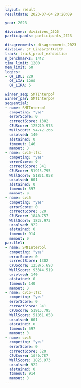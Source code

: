 ```yaml
---
layout: result
resultdate: 2023-07-04 20:20:09

year: 2023

divisions: divisions_2023
participants: participants_2023

disagreements: disagreements_2023
division: QF_LinearIntArith
track: track_proof_exhibition
n_benchmarks: 1442
time_limit: 1200
mem_limit: 60
logics:
- QF_IDL: 229
  QF_LIA: 1208
  QF_LIRA: 5

winner_seq: SMTInterpol
winner_par: SMTInterpol
sequential:
- name: SMTInterpol
  competing: "yes"
  errorScore: 0
  correctScore: 1302
  CPUScore: 125249.973
  WallScore: 94742.266
  unsolved: 140
  abstained: 0
  timeout: 146
  memout: 0
- name: cvc5-lfsc
  competing: "yes"
  errorScore: 0
  correctScore: 841
  CPUScore: 51916.795
  WallScore: 51831.058
  unsolved: 601
  abstained: 0
  timeout: 597
  memout: 0
- name: cvc5
  competing: "yes"
  errorScore: 0
  correctScore: 520
  CPUScore: 1840.757
  WallScore: 1825.973
  unsolved: 922
  abstained: 0
  timeout: 914
  memout: 0
parallel:
- name: SMTInterpol
  competing: "yes"
  errorScore: 0
  correctScore: 1302
  CPUScore: 125875.693
  WallScore: 93344.519
  unsolved: 140
  abstained: 0
  timeout: 140
  memout: 0
- name: cvc5-lfsc
  competing: "yes"
  errorScore: 0
  correctScore: 841
  CPUScore: 51916.795
  WallScore: 51831.058
  unsolved: 601
  abstained: 0
  timeout: 597
  memout: 0
- name: cvc5
  competing: "yes"
  errorScore: 0
  correctScore: 520
  CPUScore: 1840.757
  WallScore: 1825.973
  unsolved: 922
  abstained: 0
  timeout: 914
  memout: 0
---
```

